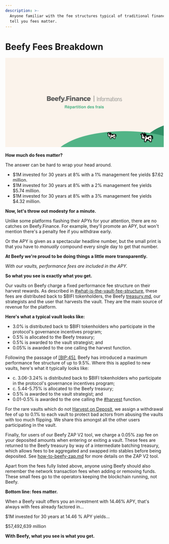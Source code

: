 ```yaml
---
description: >-
  Anyone familiar with the fee structures typical of traditional finance will
  tell you fees matter.
---
```


# Beefy Fees Breakdown

![](../../.gitbook/assets/bulletin-beefy-finance-fees-breakdown.png)

**How much do fees matter?**

The answer can be hard to wrap your head around.

* $1M invested for 30 years at 8% with a 1% management fee yields $7.62 million.
* $1M invested for 30 years at 8% with a 2% management fee yields $5.74 million.
* $1M invested for 30 years at 8% with a 3% management fee yields $4.32 million.

**Now, let's throw out modesty for a minute.**

Unlike some platforms flashing their APYs for your attention, there are no catches on Beefy.Finance. For example, they'll promote an APY, but won't mention there's a penalty fee if you withdraw early.

Or the APY is given as a spectacular headline number, but the small print is that you have to _manually_ compound every single day to get that number.

**At Beefy we're proud to be doing things a little more transparently.**

_With our vaults, performance fees are included in the APY._

**So what you see is exactly what you get.**

Our vaults on Beefy charge a fixed performance fee structure on their harvest rewards. As described in [#what-is-the-vault-fee-structure](../../beefy-products/vaults.md#what-is-the-vault-fee-structure "mention"), these fees are distributed back to $BIFI tokenholders, the Beefy [treasury.md](../../dao/treasury.md "mention"), our strategists and the user that harvests the vault. They are the main source of revenue for the platform.

**Here's what a typical vault looks like:**

* 3.0% is distributed back to $BIFI tokenholders who participate in the protocol's governance incentives program;
* 0.5% is allocated to the Beefy treasury;
* 0.5% is awarded to the vault strategist; and
* 0.05% is awarded to the one calling the harvest function.

Following the passage of [\[BIP:45\]](https://snapshot.org/#/beefydao.eth/proposal/0xb070348f6c2cc229f2bcdc0c042077ee8eab4307a307b89537f8a78089b0c2eb), Beefy has introduced a maximum performance fee structure of up to 9.5%. Where this is applied to new vaults, here's what it typically looks like:

* c. 3.06-3.24% is distributed back to $BIFI tokenholders who participate in the protocol's governance incentives program;
* c. 5.44-5.75% is allocated to the Beefy treasury;
* 0.5% is awarded to the vault strategist; and
* 0.01-0.5% is awarded to the one calling the [#harvest](../../developer-documentation/strategy-contract/#harvest "mention") function.

For the rare vaults which do not [Harvest on Deposit](https://docs.beefy.finance/ecosystem/products/vaults#what-is-harvesting-on-deposit), we assign a withdrawal fee of up to 0.1% to each vault to protect bad actors from abusing the vaults with too much flipping. We share this amongst all the other users participating in the vault.

Finally, for users of our Beefy ZAP V2 tool, we charge a 0.05% zap fee on your deposited amounts when entering or exiting a vault. These fees are returned to the Beefy treasury by way of a intermediate batching treasury, which allows fees to be aggregated and swapped into stables before being deposited. See [how-to-beefy-zap.md](../../faq/how-to-guides/how-to-beefy-zap.md "mention") for more details on the ZAP V2 tool.

Apart from the fees fully listed above, anyone using Beefy should also remember the network transaction fees when adding or removing funds. These small fees go to the operators keeping the blockchain running, not Beefy.

**Bottom line: fees matter.**

When a Beefy vault offers you an investment with 14.46% APY, that's always with fees already factored in...

$1M invested for 30 years at 14.46 % APY yields…

$57,492,639 million

**With Beefy, what you see is what you get.**
